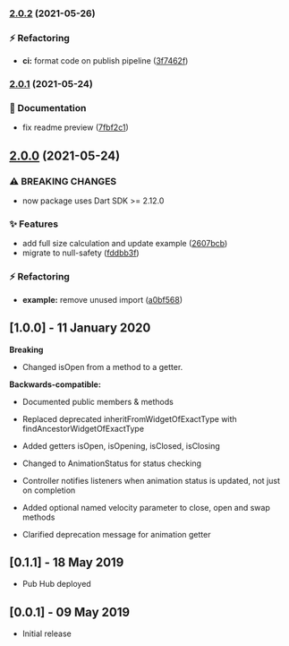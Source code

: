 ### [2.0.2](https://github.com/rIIh/expandable-bottom-bar/compare/v2.0.1...v2.0.2) (2021-05-26)


### :zap: Refactoring

* **ci:** format code on publish pipeline ([3f7462f](https://github.com/rIIh/expandable-bottom-bar/commit/3f7462f92cdfac6c782f0832e36becf159580ad0))

### [2.0.1](https://github.com/rIIh/expandable-bottom-bar/compare/v2.0.0...v2.0.1) (2021-05-24)


### :memo: Documentation

* fix readme preview ([7fbf2c1](https://github.com/rIIh/expandable-bottom-bar/commit/7fbf2c168e2437519ce658cc0a1dbc04563151d5))

## [2.0.0](https://github.com/rIIh/expandable-bottom-bar/compare/v1.0.2...v2.0.0) (2021-05-24)


### ⚠ BREAKING CHANGES

* now package uses Dart SDK >= 2.12.0

### :sparkles: Features

* add full size calculation and update example ([2607bcb](https://github.com/rIIh/expandable-bottom-bar/commit/2607bcba6eddf24014b9494ed3377484eaefdcd0))
* migrate to null-safety ([fddbb3f](https://github.com/rIIh/expandable-bottom-bar/commit/fddbb3f5a470f19e79eb4dba7238a42031490a0b))


### :zap: Refactoring

* **example:** remove unused import ([a0bf568](https://github.com/rIIh/expandable-bottom-bar/commit/a0bf56896a18ad0d018d605c44ceffb2ee894f5f))

## [1.0.0] - 11 January 2020

**Breaking**

* Changed isOpen from a method to a getter.

**Backwards-compatible:**

* Documented public members & methods

* Replaced deprecated inheritFromWidgetOfExactType with findAncestorWidgetOfExactType

* Added getters isOpen, isOpening, isClosed, isClosing

* Changed to AnimationStatus for status checking

* Controller notifies listeners when animation status is updated, not just on completion

* Added optional named velocity parameter to close, open and swap methods

* Clarified deprecation message for animation getter

## [0.1.1] - 18 May 2019

* Pub Hub deployed

## [0.0.1] - 09 May 2019

* Initial release
